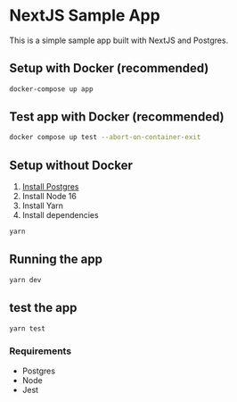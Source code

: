 # NextJS Sample App
This is a simple sample app built with NextJS and Postgres.

## Setup with Docker (recommended)
```bash
docker-compose up app
```

## Test app with Docker (recommended)
```bash
docker compose up test --abort-on-container-exit
```

## Setup without Docker
1. [Install Postgres](https://www.postgresql.org/download/macosx/)
2. Install Node 16 
3. Install Yarn
4. Install dependencies
```bash
yarn
```

## Running the app
```bash
yarn dev
```

## test the app
```bash
yarn test
```


### Requirements
- Postgres
- Node
- Jest